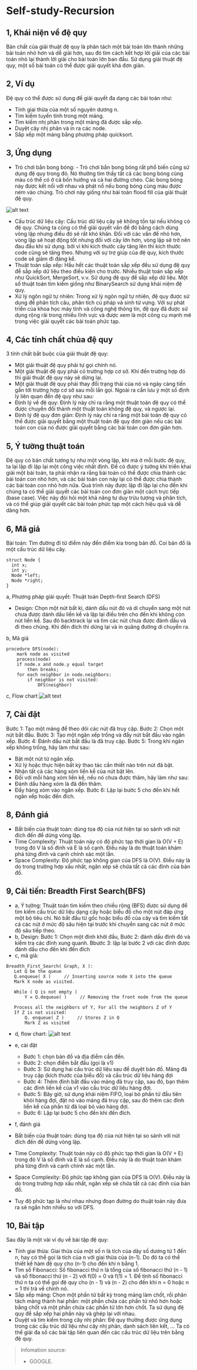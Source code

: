 # Self-study-Recursion

## 1, Khái niện về đệ quy
Bản chất của giải thuật đệ quy là phân tách một bài toán lớn thành những bài toán nhỏ hơn và dễ giải hơn, sau đó tìm cách kết hợp lời giải của các bài toán nhỏ lại thành lời giải cho bài toán lớn ban đầu. Sử dụng giải thuật đệ quy, một số bài toán có thể được giải quyết khá đơn giản.

## 2, Ví dụ 
Đệ quy có thể được sử dụng để giải quyết đa dạng các bài toán như:

 - Tính giai thừa của một số nguyên dương n.
 - Tìm kiếm tuyến tính trong một mảng.
 - Tìm kiếm nhị phân trong một mảng đã được sắp xếp.
 - Duyệt cây nhị phân và in ra các node.
 - Sắp xếp một mảng bằng phương pháp quicksort.

## 3, Ứng dụng
 - Trò chơi bắn bong bóng: - Trò chơi bắn bong bóng rất phổ biến cũng sử dụng đệ quy trong đó. Nó thường tìm thấy tất cả các bong bóng cùng màu có thể có ở cả bốn hướng và cả hai đường chéo. Các bong bóng này được kết nối với nhau và phát nổ nếu bong bóng cùng màu được ném vào chúng. Trò chơi này giống như bài toán flood fill của giải thuật đệ quy.

![alt text](https://lh6.googleusercontent.com/8Vp4pHjX1a5Ixen3KAcD7r6jC3YMwQaGIyj6Q49iDlKx0sZ0l2sasKdpk7-pauiqErq8wEbI4ryalYSnB0ob4UpXBQ4JcvrNFGUl02NKh64iLE6LmAvlHfj1c_cAo06nTmAnlIyX)
 - Cấu trúc dữ liệu cây: Cấu trúc dữ liệu cây sẽ không tồn tại nếu không có đệ quy. Chúng ta cũng có thể giải quyết vấn đề đó bằng cách dùng vòng lặp nhưng điều đó sẽ rất khó khăn. Đối với các vấn đề nhỏ hơn, vòng lặp sẽ hoạt động tốt nhưng đối với cây lớn hơn, vòng lặp sẽ trở nên đau đầu khi sử dụng. bởi vì khi kích thước cây tăng lên thì kích thước code cũng sẽ tăng theo. Nhưng với sự trợ giúp của đệ quy, kích thước code sẽ giảm đi đáng kể.
 - Thuật toán sắp xếp: Hầu hết các thuật toán sắp xếp đều sử dụng đệ quy để sắp xếp dữ liệu theo điều kiện cho trước. Nhiều thuật toán sắp xếp như QuickSort, MergeSort, v.v. Sử dụng đệ quy để sắp xếp dữ liệu. Một số thuật toán tìm kiếm giống như BinarySearch sử dụng khái niệm đệ quy.
 - Xử lý ngôn ngữ tự nhiên: Trong xử lý ngôn ngữ tự nhiên, đệ quy được sử dụng để phân tích câu, phân tích cú pháp và sinh từ vựng.
Với sự phát triển của khoa học máy tính và công nghệ thông tin, đệ quy đã được sử dụng rộng rãi trong nhiều lĩnh vực và được xem là một công cụ mạnh mẽ trong việc giải quyết các bài toán phức tạp.

## 4, Các tính chất chủa đệ quy
3 tính chất bắt buộc của giải thuật đệ quy:
 - Một giải thuật đệ quy phải tự gọi chính nó.
 - Một giải thuật đệ quy phải có trường hợp cơ sở. Khi đến trường hợp đó thì giải thuật đệ quy này sẽ dừng lại.
 - Một giải thuật đệ quy phải thay đổi trạng thái của nó và ngày càng tiến gần tới trường hợp cơ sở sau mỗi lần gọi.
Ngoài ra cần lưu ý một số định lý liên quan đến đệ quy như sau:
 - Định lý về đệ quy: Định lý này chỉ ra rằng một thuật toán đệ quy có thể được chuyển đổi thành một thuật toán không đệ quy, và ngược lại.
 - Định lý đệ quy đơn giản: Định lý này chỉ ra rằng một bài toán đệ quy có thể được giải quyết bằng một thuật toán đệ quy đơn giản nếu các bài toán con của nó được giải quyết bằng các bài toán con đơn giản hơn.

## 5, Ý tường thuật toán
Đệ quy có bản chất tương tự như một vòng lặp, khi mà ở mỗi bước đệ quy, ta lại lặp đi lặp lại một công việc nhất định. Để có được ý tưởng khi triển khai giải một bài toán, ta phải nhận ra rằng bài toán có thể được chia thành các bài toán con nhỏ hơn, và các bài toán con này lại có thể được chia thành các bài toán con nhỏ hơn nữa. Quá trình này được lặp đi lặp lại cho đến khi chúng ta có thể giải quyết các bài toán con đơn giản một cách trực tiếp (base case). Việc này đòi hỏi một khả năng tư duy trừu tượng và phân tích, và có thể giúp giải quyết các bài toán phức tạp một cách hiệu quả và dễ dàng hơn.

## 6, Mã giả
Bài toán: Tìm đường đi từ điểm này đến điểm kia trong bản đồ. Coi bản đồ là một cấu trúc dữ liệu cây.

```
struct Node {
  int x;
  int y;
  Node *left; 
  Node *right; 
}
```
a, Phương pháp giải quyết: Thuật toán Depth-first Search (DFS)
 - Design: Chọn một nút bất kì, dánh dấu nút đó và di chuyển sang một nút chưa được dánh dấu liền kề và lặp lại điều trên cho đến khi không còn nút liền kề. Sau đó backtrack lại và tìm các nút chưa được đánh dấu và đi theo chúng. Khi đến đích thì dừng lại và in quãng đường di chuyển ra.

b, Mã giả
```
procedure DFS(node):
    mark node as visited
    process(node)
    if node.x and node.y equal target 
        then breaks;
    for each neighbor in node.neighbors:
        if neighbor is not visited:
            DFS(neighbor)
```
c, Flow chart
![alt text](https://techindetail.com/wp-content/uploads/2021/09/flowchat-depth-first-traversal-648x720.png.webp)

## 7, Cài đặt
Bước 1: Tạo một mảng để theo dõi các nút đã truy cập.
Bước 2: Chọn một nút bắt đầu.
Bước 3: Tạo một ngăn xếp trống và đẩy nút bắt đầu vào ngăn xếp.
Bước 4: Đánh dấu nút bắt đầu là đã truy cập.
Bước 5: Trong khi ngăn xếp không trống, hãy làm như sau:
 - Bật một nút từ ngăn xếp.
 - Xử lý hoặc thực hiện bất kỳ thao tác cần thiết nào trên nút đã bật.
 - Nhận tất cả các hàng xóm liền kề của nút bật lên.
 - Đối với mỗi hàng xóm liền kề, nếu nó chưa được thăm, hãy làm như sau:
 - Đánh dấu hàng xóm là đã đến thăm.
 - Đẩy hàng xóm vào ngăn xếp.
Bước 6: Lặp lại bước 5 cho đến khi hết ngăn xếp hoặc đến đích.

## 8, Đánh giá
 - Bất biến của thuật toán: dùng tọa độ của nút hiện tại so sánh với nút đích đến để dừng vòng lặp.
 - Time Complexity: Thuật toán này có độ phức tạp thời gian là O(V + E) trong đó V là số đỉnh và E là số cạnh. Điều này là do thuật toán khám phá từng đỉnh và cạnh chính xác một lần.
 - Space Complexity: Độ phức tạp không gian của DFS là O(V). Điều này là do trong trường hợp xấu nhất, ngăn xếp sẽ chứa tất cả các đỉnh của bản đồ.

## 9, Cải tiến: Breadth First Search(BFS)
 - a, Ý tưởng: Thuật toán tìm kiếm theo chiều rộng (BFS) được sử dụng để tìm kiếm cấu trúc dữ liệu dạng cây hoặc biểu đồ cho một nút đáp ứng một bộ tiêu chí. Nó bắt đầu từ gốc hoặc biểu đồ của cây và tìm kiếm tất cả các nút ở mức độ sâu hiện tại trước khi chuyển sang các nút ở mức độ sâu tiếp theo. 
 - b, Design: 
 Bước 1: Chọn một đỉnh khời đầu,
 Bước 2: đánh dấu đỉnh đó và kiểm tra các đỉnh xung quanh. 
 Bbước 3: lặp lại bước 2 với các đỉnh được đánh dấu cho đến khi đến đích
 - c, mã giả:
 ```
 Breadth_First_Search( Graph, X ):
    Let Q be the queue
    Q.enqueue( X )     // Inserting source node X into the queue
    Mark X node as visited.

    While ( Q is not empty )
        Y = Q.dequeue( )     // Removing the front node from the queue

    Process all the neighbors of Y, For all the neighbors Z of Y
    If Z is not visited:
        Q. enqueue( Z )     // Stores Z in Q
        Mark Z as visited
 ```
 - d, flow chart:
 ![alt text](https://techindetail.com/wp-content/uploads/2021/09/flowchart-breadth-first-traversal-471x720.png.webp)
 
 - e, cài đặt
    - Bước 1: chọn bản đồ và địa điểm cần đến.
    - Bước 2: chọn điểm bắt đầu (gọi là v1)
    - Bước 3: Sử dụng hai cấu trúc dữ liệu sau để duyệt bản đồ. Mảng đã truy cập (kích thước của biểu đồ) và cấu trúc dữ liệu hàng đợi
    - Bước 4: Thêm đỉnh bắt đầu vào mảng đã truy cập, sau đó, bạn thêm các đỉnh liền kề của v1 vào cấu trúc dữ liệu hàng đợi.
    - Bước 5: Bây giờ, sử dụng khái niệm FIFO, loại bỏ phần tử đầu tiên khỏi hàng đợi, đặt nó vào mảng đã truy cập, sau đó thêm các đỉnh liền kề của phần tử đã loại bỏ vào hàng đợi.
    - Bước 6: Lặp lại bước 5 cho đến khi đến đích.

- f, đánh giá
 - Bất biến của thuật toán: dùng tọa độ của nút hiện tại so sánh với nút đích đến để dừng vòng lặp.
 - Time Complexity: Thuật toán này có độ phức tạp thời gian là O(V + E) trong đó V là số đỉnh và E là số cạnh. Điều này là do thuật toán khám phá từng đỉnh và cạnh chính xác một lần.
 - Space Complexity: Độ phức tạp không gian của DFS là O(V). Điều này là do trong trường hợp xấu nhất, ngăn xếp sẽ chứa tất cả các đỉnh của bản đồ.
 - Tuy độ phức tạp là như nhau nhưng đoạn đường do thuật toán này đưa ra sẽ ngắn hơn nhiều so với DFS.

## 10, Bài tập
Sau đây là một vài ví dụ về bài tập đệ quy:
- Tính giai thừa: Giai thừa của một số n là tích của dãy số dương từ 1 đến n, hay có thể gọi là tích của n với giai thừa của (n-1). Do đó ta có thể thiết kế hàm đệ quy cho (n-1) cho đến khi n bằng 1.
- Tìm số Fibonacci: Số fibonacci thứ n là tổng của số fibonacci thứ (n - 1) và số fibonacci thứ (n - 2) với f(0) = 0 và f(1) = 1. Để tính số fibonacci thứ n ta có thể gọi đệ quy cho (n - 1) và (n - 2) cho đến khi n = 0 hoặc n = 1 thì trả về chính nó.
- Sắp xếp mảng: Chọn một phần tử bất kỳ trong mảng làm chốt, rồi phân tách mảng thành hai phần: một phần chứa các phần tử nhỏ hơn hoặc bằng chốt và một phần chứa các phần tử lớn hơn chốt. Ta sử dụng đệ quy để sắp xếp hai phần này và ghép lại với nhau.
- Duyệt và tìm kiếm trong cây nhị phân: Đệ quy thường được ứng dụng trong các cấu trúc dữ liệu như cây nhị phân, danh sách liên kết, ... Ta có thể giải đa số các bài tập liên quan đến các cấu trúc dữ liệu trên bằng đệ quy.

> Infomation source: 
> - GOOGLE.




 
